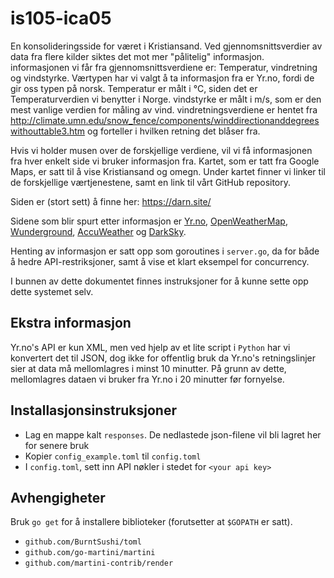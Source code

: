   # is105-ica05

En konsolideringsside for været i Kristiansand. Ved gjennomsnittsverdier av data fra flere kilder siktes det mot mer "pålitelig" informasjon.
informasjonen vi får fra gjennomsnittsverdiene er: Temperatur, vindretning og vindstyrke.
Værtypen har vi valgt å ta informasjon fra er Yr.no, fordi de gir oss typen på norsk.
Temperatur er målt i °C, siden det er Temperaturverdien vi benytter i Norge.
vindstyrke er målt i m/s, som er den mest vanlige verdien for måling av vind.
vindretningsverdiene er hentet fra http://climate.umn.edu/snow_fence/components/winddirectionanddegreeswithouttable3.htm
og forteller i hvilken retning det blåser fra.

Hvis vi holder musen over de forskjellige verdiene, vil vi få informasjonen fra hver enkelt side vi bruker informasjon fra.
Kartet, som er tatt fra Google Maps, er satt til å vise Kristiansand og omegn.
Under kartet finner vi linker til de forskjellige værtjenestene, samt en link til
vårt GitHub repository.

Siden er (stort sett) å finne her: https://darn.site/

Sidene som blir spurt etter informasjon er [Yr.no](http://yr.no/), [OpenWeatherMap](http://openweathermap.org/), [Wunderground](https://www.wunderground.com/), [AccuWeather](http://www.accuweather.com/) og [DarkSky](https://darksky.net/app/).

Henting av informasjon er satt opp som goroutines i `server.go`, da for både å hedre API-restriksjoner, samt å vise et klart eksempel for concurrency.

I bunnen av dette dokumentet finnes instruksjoner for å kunne sette opp dette systemet
selv.


## Ekstra informasjon

Yr.no's API er kun XML, men ved hjelp av et lite script i `Python` har vi konvertert det til
JSON, dog ikke for offentlig bruk da Yr.no's retningslinjer sier at data må mellomlagres i minst 10 minutter.
På grunn av dette, mellomlagres dataen vi bruker fra Yr.no i 20 minutter før fornyelse.

## Installasjonsinstruksjoner

* Lag en mappe kalt `responses`. De nedlastede json-filene vil bli lagret her for senere bruk
* Kopier `config_example.toml` til `config.toml`
* I `config.toml`, sett inn API nøkler i stedet for `<your api key>`

## Avhengigheter

Bruk `go get` for å installere biblioteker (forutsetter at `$GOPATH` er satt).

* `github.com/BurntSushi/toml`
* `github.com/go-martini/martini`
* `github.com/martini-contrib/render`
